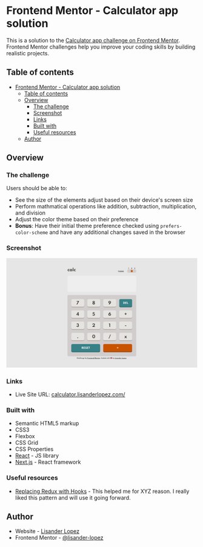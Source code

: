 # Frontend Mentor - Calculator app solution

This is a solution to the [Calculator app challenge on Frontend Mentor](https://www.frontendmentor.io/challenges/calculator-app-9lteq5N29). Frontend Mentor challenges help you improve your coding skills by building realistic projects. 

## Table of contents

- [Frontend Mentor - Calculator app solution](#frontend-mentor---calculator-app-solution)
  - [Table of contents](#table-of-contents)
  - [Overview](#overview)
    - [The challenge](#the-challenge)
    - [Screenshot](#screenshot)
    - [Links](#links)
    - [Built with](#built-with)
    - [Useful resources](#useful-resources)
  - [Author](#author)


## Overview

### The challenge

Users should be able to:

- See the size of the elements adjust based on their device's screen size
- Perform mathmatical operations like addition, subtraction, multiplication, and division
- Adjust the color theme based on their preference
- **Bonus**: Have their initial theme preference checked using `prefers-color-scheme` and have any additional changes saved in the browser

### Screenshot

![](./screenshot.png)

### Links

- Live Site URL: [calculator.lisanderlopez.com/](https://calculator.lisanderlopez.com/)

### Built with

- Semantic HTML5 markup
- CSS3
- Flexbox
- CSS Grid
- CSS Properties
- [React](https://reactjs.org/) - JS library
- [Next.js](https://nextjs.org/) - React framework

### Useful resources

- [Replacing Redux with Hooks](https://codeburst.io/global-state-with-react-hooks-and-context-api-87019cc4f2cf) - This helped me for XYZ reason. I really liked this pattern and will use it going forward.

## Author

- Website - [Lisander Lopez](https://lisanderlopez.com/)
- Frontend Mentor - [@lisander-lopez](https://www.frontendmentor.io/profile/lisander-lopez)
